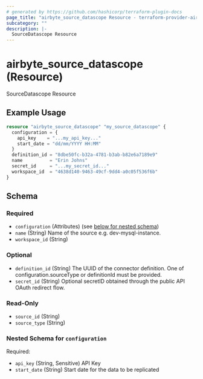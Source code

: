 ```yaml
---
# generated by https://github.com/hashicorp/terraform-plugin-docs
page_title: "airbyte_source_datascope Resource - terraform-provider-airbyte"
subcategory: ""
description: |-
  SourceDatascope Resource
---
```


# airbyte_source_datascope (Resource)

SourceDatascope Resource

## Example Usage

```terraform
resource "airbyte_source_datascope" "my_source_datascope" {
  configuration = {
    api_key    = "...my_api_key..."
    start_date = "dd/mm/YYYY HH:MM"
  }
  definition_id = "8dbe50fc-b32a-4781-b3ab-b82e6a7189e9"
  name          = "Erin Johns"
  secret_id     = "...my_secret_id..."
  workspace_id  = "4638d140-9463-49cf-9dd4-a0c05f536f6b"
}
```

<!-- schema generated by tfplugindocs -->
## Schema

### Required

- `configuration` (Attributes) (see [below for nested schema](#nestedatt--configuration))
- `name` (String) Name of the source e.g. dev-mysql-instance.
- `workspace_id` (String)

### Optional

- `definition_id` (String) The UUID of the connector definition. One of configuration.sourceType or definitionId must be provided.
- `secret_id` (String) Optional secretID obtained through the public API OAuth redirect flow.

### Read-Only

- `source_id` (String)
- `source_type` (String)

<a id="nestedatt--configuration"></a>
### Nested Schema for `configuration`

Required:

- `api_key` (String, Sensitive) API Key
- `start_date` (String) Start date for the data to be replicated


